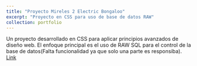 ```yaml
---
title: "Proyecto Mireles 2 Electric Bongaloo"
excerpt: "Proyecto en CSS para uso de base de datos RAW"
collection: portfolio
---
```

Un proyecto desarrollado en CSS para aplicar principios avanzados de diseño web. El enfoque principal es el uso de RAW SQL para el control de la base de datos(Falta funcionalidad ya que solo una parte es responsiba).
[Link](https://github.com/Gael12321/Proyecto_Mireles_2_Electric_Bongaloo)